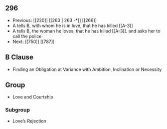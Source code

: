 ## 296
- Previous: [[220]] [[263 | 263 -*]] [[266]] 
- A tells B, with whom he is in love, that he has killed [[A-3]]
- A tells B, the woman he loves, that he has killed [[A-3]]. and asks her to call the police
- Next: [[750]] [[787]] 

## B Clause
- Finding an Obligation at Variance with Ambition, Inclination or Necessity

## Group
- Love and Courtship

### Subgroup
- Love’s Rejection


